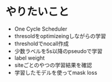 # やりたいこと
- One Cycle Scheduler
- thresoldをoptimizeingしながらの学習
- thresholdでnocall作成
- 少数ラベルを5s以降のpseudoで学習
- label weight
- siteごとのやつの学習結果を確認
- 学習したモデルを使ってmask loss
